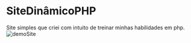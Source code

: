 # SiteDinâmicoPHP
Site simples que criei com intuito de treinar minhas habilidades em php.
![demoSite](https://user-images.githubusercontent.com/94998850/147428478-884cb681-2fa2-4f46-8941-260479dd4111.gif)
